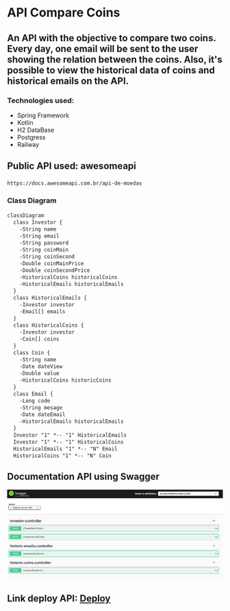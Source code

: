 # API Compare Coins
## An API with the objective to compare two coins. Every day, one email will be sent to the user showing the relation between the coins. Also, it's possible to view the historical data of coins and historical emails on the API.
### Technologies used:
- Spring Framework
- Kotlin
- H2 DataBase
- Postgress
- Railway
## Public API used: awesomeapi
`https://docs.awesomeapi.com.br/api-de-moedas`
### Class Diagram

```mermaid
classDiagram
  class Investor {
    -String name
    -String email
    -String password
    -String coinMain
    -String coinSecond
    -Double coinMainPrice
    -Double coinSecondPrice
    -HistoricalCoins historicalCoins
    -HistoricalEmails historicalEmails
  }
  class HistoricalEmails {
    -Investor investor
    -Email[] emails
  }
  class HistoricalCoins {
    -Investor investor
    -Coin[] coins
  }
  class Coin {
    -String name
    -Date dateView
    -Double value
    -HistoricalCoins historicCoins
  }
  class Email {
    -Long code
    -String mesage 
    -Date dateEmail
    -HistoricalEmails historicalEmails
  }
  Investor "1" *-- "1" HistoricalEmails
  Investor "1" *-- "1" HistoricalCoins
  HistoricalEmails "1" *-- "N" Email
  HistoricalCoins "1" *-- "N" Coin
```
## Documentation API using Swagger

<p align="center">

  <img src="https://github.com/MarcosViniSil/API-Compare-Coin/blob/main/imagesGit/Capturar.PNG" alt="swagger documentation1">
</p>

## Link deploy API: **[Deploy](https://api-compare-coin-prod.up.railway.app/swagger-ui/index.html)**

